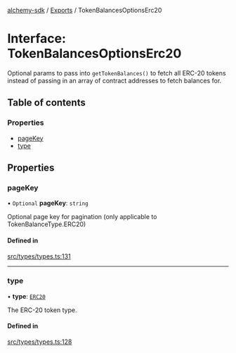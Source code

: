 [alchemy-sdk](../README.md) / [Exports](../modules.md) / TokenBalancesOptionsErc20

# Interface: TokenBalancesOptionsErc20

Optional params to pass into `getTokenBalances()` to fetch all ERC-20 tokens
instead of passing in an array of contract addresses to fetch balances for.

## Table of contents

### Properties

- [pageKey](TokenBalancesOptionsErc20.md#pagekey)
- [type](TokenBalancesOptionsErc20.md#type)

## Properties

### pageKey

• `Optional` **pageKey**: `string`

Optional page key for pagination (only applicable to TokenBalanceType.ERC20)

#### Defined in

[src/types/types.ts:131](https://github.com/alchemyplatform/alchemy-sdk-js/blob/432c999/src/types/types.ts#L131)

___

### type

• **type**: [`ERC20`](../enums/TokenBalanceType.md#erc20)

The ERC-20 token type.

#### Defined in

[src/types/types.ts:128](https://github.com/alchemyplatform/alchemy-sdk-js/blob/432c999/src/types/types.ts#L128)
